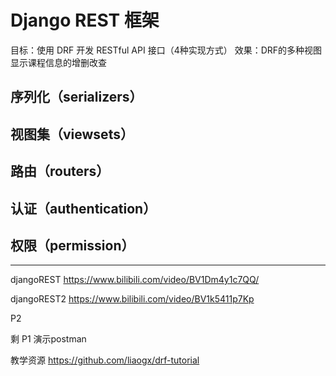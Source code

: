 # Django REST 框架

目标：使用 DRF 开发 RESTful API 接口（4种实现方式）
效果：DRF的多种视图显示课程信息的增删改查



## 序列化（serializers）
















## 视图集（viewsets）
















## 路由（routers）















## 认证（authentication）








## 权限（permission）













---




djangoREST
https://www.bilibili.com/video/BV1Dm4y1c7QQ/


djangoREST2
https://www.bilibili.com/video/BV1k5411p7Kp




P2



剩 P1 演示postman


教学资源
https://github.com/liaogx/drf-tutorial